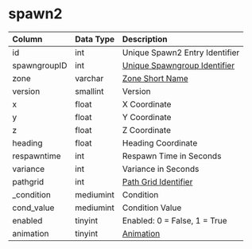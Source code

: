 # spawn2

| Column | Data Type | Description |
| :--- | :--- | :--- |
| id | int | Unique Spawn2 Entry Identifier |
| spawngroupID | int | [Unique Spawngroup Identifier](spawngroup.md) |
| zone | varchar | [Zone Short Name](https://eqemu.gitbook.io/server/categories/zones/zone-list) |
| version | smallint | Version |
| x | float | X Coordinate |
| y | float | Y Coordinate |
| z | float | Z Coordinate |
| heading | float | Heading Coordinate |
| respawntime | int | Respawn Time in Seconds |
| variance | int | Variance in Seconds |
| pathgrid | int | [Path Grid Identifier](https://github.com/EQEmu/docs-db-schema/tree/e0eb157dbf5563b03c0faf391abc87ec69239f4a/docs/categories/spawns/grid.md) |
| \_condition | mediumint | Condition |
| cond\_value | mediumint | Condition Value |
| enabled | tinyint | Enabled: 0 = False, 1 = True |
| animation | tinyint | [Animation](https://app.gitbook.com/@eqemu/s/server/categories/npc/npc-animation-types) |

